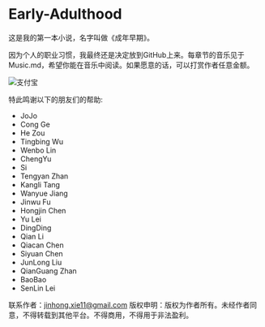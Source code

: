 # Early-Adulthood
这是我的第一本小说，名字叫做《成年早期》。

因为个人的职业习惯，我最终还是决定放到GitHub上来。每章节的音乐见于Music.md，希望你能在音乐中阅读。如果愿意的话，可以打赏作者任意金额。

![支付宝](./pic/Alipay.jpg)

特此鸣谢以下的朋友们的帮助:

+ JoJo
+ Cong Ge
+ He Zou
+ Tingbing Wu
+ Wenbo Lin
+ ChengYu
+ Si
+ Tengyan Zhan
+ Kangli Tang
+ Wanyue Jiang
+ Jinwu Fu
+ Hongjin Chen
+ Yu Lei
+ DingDing
+ Qian Li
+ Qiacan Chen
+ Siyuan Chen
+ JunLong Liu
+ QianGuang Zhan
+ BaoBao
+ SenLin Lei


联系作者：jinhong.xie11@gmail.com
版权申明：版权为作者所有。未经作者同意，不得转载到其他平台。不得商用，不得用于非法盈利。
